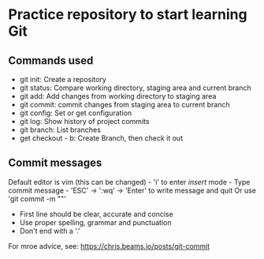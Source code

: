 # Practice repository to start learning Git

## Commands used

- git init: Create a repository
- git status: Compare working directory, staging area and current branch
- git add: Add changes from working directory to staging area
- git commit: commit changes from staging area to current branch
- git config: Set or get configuration
- git log: Show history of project commits
- git branch: List branches
- get checkout - b: Create Branch, then check it out

## Commit messages

Default editor is vim (this can be changed)
	- 'i' to enter *insert* mode
	- Type commit message 
	- 'ESC' -> ':wq' -> 'Enter' to write message and quit
Or use 'git commit -m "<message>"'

- First line should be clear, accurate and concise
- Use proper spelling, grammar and punctuation
- Don't end with a '.'

For mroe advice, see: https://chris.beams.io/posts/git-commit

